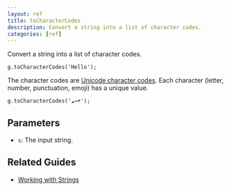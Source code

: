 ```yaml
---
layout: ref
title: toCharacterCodes
description: Convert a string into a list of character codes.
categories: [ref]
---
```

Convert a string into a list of character codes.

    g.toCharacterCodes('Hello');

The character codes are [Unicode character codes](http://unicode-table.com/en/). Each character (letter, number, punctuation, emoji) has a unique value.

    g.toCharacterCodes('☁→☂');

## Parameters
- `s`: The input string.

## Related Guides
- [Working with Strings](../guide/string.html)
